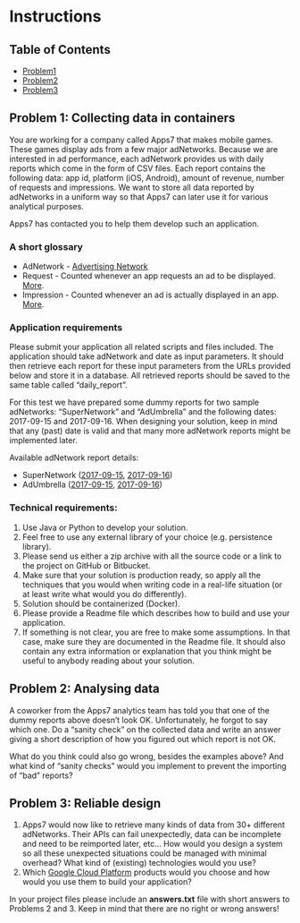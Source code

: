# Instructions

## Table of Contents

- [Problem1](#problem-1-collecting-data-in-containers)
- [Problem2](#problem-2-analysing-data)
- [Problem3](#problem-3-reliable-design)

## Problem 1: Collecting data in containers

You are working for a company called Apps7 that makes mobile games. These games display ads from a few major adNetworks. Because we are interested in ad performance, each adNetwork provides us with daily reports which come in the form of CSV files. Each report contains the following data: app id, platform (iOS, Android), amount of revenue, number of requests and impressions.
We want to store all data reported by adNetworks in a uniform way so that Apps7 can later use it for various analytical purposes.

Apps7 has contacted you to help them develop such an application.

### A short glossary

- AdNetwork - [Advertising Network](https://en.wikipedia.org/wiki/Advertising_network)
- Request - Counted whenever an app requests an ad to be displayed. [More](https://medium.com/knowledgebase/what-is-request-impression-fill-rate-ctr-and-ecpm-c3d7db01e021).
- Impression - Counted whenever an ad is actually displayed in an app. [More](https://medium.com/knowledgebase/what-is-request-impression-fill-rate-ctr-and-ecpm-c3d7db01e021).

### Application requirements

Please submit your application all related scripts and files included. The application should take adNetwork and date as input parameters. It should then retrieve each report for these input parameters from the URLs provided below and store it in a database. All retrieved reports should be saved to the same table called “daily_report”.

For this test we have prepared some dummy reports for two sample adNetworks: “SuperNetwork” and “AdUmbrella” and the following dates: 2017-09-15 and 2017-09-16. When designing your solution, keep in mind that any (past) date is valid and that many more adNetwork reports might be implemented later.

Available adNetwork report details:

- SuperNetwork ([2017-09-15](https://storage.googleapis.com/expertise-test/supernetwork/report/daily/2017-09-15.csv), [2017-09-16](https://storage.googleapis.com/expertise-test/supernetwork/report/daily/2017-09-16.csv))
- AdUmbrella ([2017-09-15](https://storage.googleapis.com/expertise-test/reporting/adumbrella/adumbrella-15_9_2017.csv), [2017-09-16](https://storage.googleapis.com/expertise-test/reporting/adumbrella/adumbrella-16_9_2017.csv))

### Technical requirements:

1. Use Java or Python to develop your solution.
2. Feel free to use any external library of your choice (e.g. persistence library).
3. Please send us either a zip archive with all the source code or a link to the project on GitHub or Bitbucket.
4. Make sure that your solution is production ready, so apply all the techniques that you would when writing code in a real-life situation (or at least write what would you do differently).
5. Solution should be containerized (Docker).
6. Please provide a Readme file which describes how to build and use your application.
7. If something is not clear, you are free to make some assumptions. In that case, make sure they are documented in the Readme file. It should also contain any extra information or explanation that you think might be useful to anybody reading about your solution.

## Problem 2: Analysing data

A coworker from the Apps7 analytics team has told you that one of the dummy reports above doesn’t look OK. Unfortunately, he forgot to say which one. Do a “sanity check” on the collected data and write an answer giving a short description of how you figured out which report is not OK.

What do you think could also go wrong, besides the examples above? And what kind of “sanity checks” would you implement to prevent the importing of “bad” reports?

## Problem 3: Reliable design

1. Apps7 would now like to retrieve many kinds of data from 30+ different adNetworks. Their APIs can fail unexpectedly, data can be incomplete and need to be reimported later, etc… How would you design a system so all these unexpected situations could be managed with minimal overhead? What kind of (existing) technologies would you use?
2. Which [Google Cloud Platform](https://cloud.google.com/products/) products would you choose and how would you use them to build your application?

In your project files please include an **answers.txt** file with short answers to Problems 2 and 3. Keep in mind that there are no right or wrong answers!
